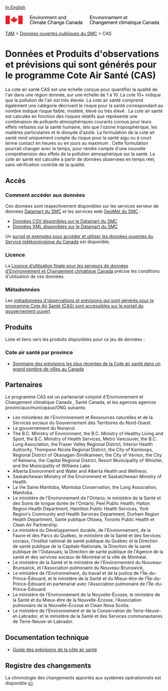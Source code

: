 [In English](readme_aqhi_en.md)

![ECCC logo](../../img_eccc-logo.png)

[TdM](../../readme_fr.md) > [Données ouvertes publiques du SMC](../readme_fr.md) > CAS

# Données et Produits d'observations et prévisions qui sont générés pour le programme Cote Air Santé (CAS)

La cote air santé CAS est une échelle conçue pour quantifier la qualité de l'air dans une région donnée, sur une échelle de 1 à 10. La cote 10+ indique que la pollution de l'air est très élevée. La cote air santé comprend également une catégorie décrivant le risque pour la santé correspondant au nombre indiqué risque faible, modéré, élevé ou très élevé . La cote air santé est calculée en fonction des risques relatifs que représente une combinaison de polluants atmosphériques courants connus pour leurs effets néfastes sur la santé humaine, tels que l'ozone troposphérique, les matières particulaires et le dioxyde d'azote. La formulation de la cote air santé rend uniquement compte du risque pour la santé aigu ou à court terme contact en heures ou en jours au maximum .
Cette formulation pourrait changer avec le temps, pour rendre compte d'une nouvelle compréhension des effets de la pollution atmosphérique sur la santé. La cote air santé est calculée à partir de données observées en temps réel, sans vérification contrôle de la qualité.

## Accès

### Comment accéder aux données

Ces données sont respectivement disponibles sur les services serveur de données [Datamart du SMC](../msc-datamart/readme_fr.md) et les services web [GeoMet du SMC](../msc-geomet/readme_fr.md) :

* [Données CSV disponibles sur le Datamart du SMC](readme_aqhi-datamartcsv_fr.md) 
* [Données XML disponibles sur le Datamart du SMC](readme_aqhi-datamartxml_fr.md)

Un [survol et exemples pour accéder et utiliser les données ouvertes du Service météorologique du Canada](../../usage/readme_fr.md) est disponible.

### Licence

La [Licence d’utilisation finale pour les serveurs de données d’Environnement et Changement climatique Canada](../../licence/readme_fr.md) précise les conditions d'utilisation de ces données.

### Métadonnées

Les [métadonnées d'observations et prévisions qui sont générés pour le programme Cote Air Santé (CAS) sont accessibles sur le portail du gouvernement ouvert](https://ouvert.canada.ca/data/fr/dataset/a563e47d-6eb9-4f7f-933c-222ae49fe57f)

## Produits

Liste et liens vers les produits disponibles pour ce jeu de données :

### Cote air santé par province

* [Sommaire des prévisions les plus récentes de la Cote air santé dans un grand nombre de villes au Canada](https://meteo.gc.ca/airquality/pages/index_f.html)

## Partenaires

Le programme CAS est un partenariat conjoint d'Environnement et Changement climatique Canada , Santé Canada, et les agences
agences provinciaux/municipaux/ONG suivants:

* Les ministères de l'Environnement et Ressources naturelles et de la Services sociaux du Gouvernement 
des Territoires du Nord-Ouest.
* Le gouvernement du Nunavut.
* The B.C. Ministry of Environment, the B.C. Ministry of Healthy Living and Sport, the B.C. Ministry
of Health Services, Metro Vancouver, the B.C. Lung Association, the Fraser Valley Regional District,
Interior Health Authority, Thompson Nicola Regional District, the City of Kamloops, Regional District
of Okanagan-Similkameen, the City of Vernon, the City of Kelowna, the Capital Regional District,
Resort Municipality of Whistler, and the Municipality of Williams Lake.
* Alberta Environment and Water and Alberta Health and Wellness.
* Saskatchewan Ministry of the Environment et Saskatchewan Ministry of Health.
* La Vie Saine Manitoba, Manitoba Conservation, the Lung Association, Manitoba.
* Le ministère de l'Environnement de l'Ontario, le ministère de la Santé et des Soins de longue durée
de l'Ontario, Peel Public Health, Halton Region Health Department, Hamilton Public Health Services,
York Region's Community and Health Services Department, Durham Region Health Department, Santé publique
Ottawa, Toronto Public Health et Clean Air Partnership.
* Le ministère du Développement durable, de l'Environnement, de la Faune et des Parcs du Québec, le
ministère de la Santé et des Services sociaux, l'Institut national de santé publique du Québec et la
Direction de santé publique de la Capitale-Nationale, la Direction de la santé publique de l'Outaouais,
la Direction de santé publique de l'Agence de la santé et des services sociaux de Montréal et la ville
de Montréal.
* Le ministère de la Santé et le ministère de l'Environnement du Nouveau-Brunswick, et l'Association pulmonaire
du Nouveau-Brunswick.
* Le ministère de l'Environnement, du travail et de la justice de l'Île-du-Prince-Édouard, et le ministère de la
Santé et du Mieux-être de l'Île-du-Prince-Édouard en partenariat avec l'Association pulmonaire de l'Île-du-
Prince-Édouard.
* Le ministère de l'Environnement de la Nouvelle-Écosse, le ministére de la Santé et du Mieux-être de la
Nouvelle-Écosse, l'Association pulmonaire de la Nouvelle-Écosse et Clean Nova Scotia.
* Le ministère de l'Environnement et de la Conservation de Terre-Neuve-et-Labrador, et le ministère de la
Santé et des Services communautaires de Terre-Neuve-et-Labrador.

## Documentation technique

* [Guide des prévisions de la côte air santé ](https://www.canada.ca/fr/environnement-changement-climatique/services/meteo-sante/publications/guide-previsions-cote-air-sante.html)

## Registre des changements 

La chronologie des changements apportés aux systèmes opérationnels est disponible [ici](https://collaboration.cmc.ec.gc.ca/cmc/cmoi/product_guide/docs/changes_f.html).



